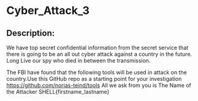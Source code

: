 
# Cyber_Attack_3
## Description:
We have top secret confidential information from the secret service that there is going to be an all out cyber attack against a country in the future. Long Live our spy who died in between the transmission. 

The FBI have found that the following tools will be used in attack on the country.Use this GitHub repo as a starting point for your investigation 
https://github.com/norias-teind/tools
All we ask from you is
The Name of the Attacker 
SHELL{firstname_lastname}

